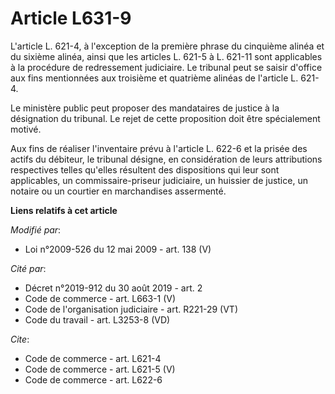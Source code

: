 # Article L631-9

L'article L. 621-4, à l'exception de la première phrase du cinquième alinéa et du sixième alinéa, ainsi que les articles L.
621-5 à L. 621-11 sont applicables à la procédure de redressement judiciaire. Le tribunal peut se saisir d'office aux fins
mentionnées aux troisième et quatrième alinéas de l'article L. 621-4. 

Le ministère public peut proposer des mandataires de justice à la désignation du tribunal. Le rejet de cette proposition doit
être spécialement motivé. 

Aux fins de réaliser l'inventaire prévu à l'article L. 622-6 et la prisée des actifs du débiteur, le tribunal désigne, en
considération de leurs attributions respectives telles qu'elles résultent des dispositions qui leur sont applicables, un
commissaire-priseur judiciaire, un huissier de justice, un notaire ou un courtier en marchandises assermenté.

**Liens relatifs à cet article**

_Modifié par_:

  - Loi n°2009-526 du 12 mai 2009 - art. 138 (V)

_Cité par_:

  - Décret n°2019-912 du 30 août 2019 - art. 2
  - Code de commerce - art. L663-1 (V)
  - Code de l'organisation judiciaire - art. R221-29 (VT)
  - Code du travail - art. L3253-8 (VD)

_Cite_:

  - Code de commerce - art. L621-4
  - Code de commerce - art. L621-5 (V)
  - Code de commerce - art. L622-6
